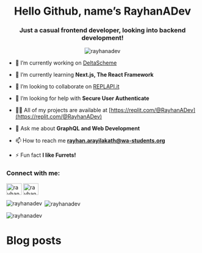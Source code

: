 <h1 align="center">Hello Github, name’s RayhanADev</h1>
<h3 align="center">Just a casual frontend developer, looking into backend development!</h3>

<p align="center"> <img src="https://komarev.com/ghpvc/?username=rayhanadev&label=Profile%20views&color=d357fe&style=flat-square" alt="rayhanadev" /> </p>



- 🔭 I’m currently working on [DeltaScheme](https://replit.com/@RayhanADev/DeltaScheme)

- 🌱 I’m currently learning **Next.js, The React Framework**

- 👯 I’m looking to collaborate on [REPLAPI.it](https://github.com/RayhanADev/REPLAPI.it)

- 🤝 I’m looking for help with **Secure User Authenticate**

- 👨‍💻 All of my projects are available at [https://replit.com/@RayhanADev](https://replit.com/@RayhanADev)

- 💬 Ask me about **GraphQL and Web Development**

- 📫 How to reach me **rayhan.arayilakath@wa-students.org**

- ⚡ Fun fact **I like Furrets!**

<h3 align="left">Connect with me:</h3>
<p align="left">
<a href="https://dev.to/rayhanadev" target="blank"><img align="center" src="https://cdn.jsdelivr.net/npm/simple-icons@3.0.1/icons/dev-dot-to.svg" alt="rayhanadev" height="30" width="40" /></a>
<a href="https://stackoverflow.com/users/rayhanadev" target="blank"><img align="center" src="https://cdn.jsdelivr.net/npm/simple-icons@3.0.1/icons/stackoverflow.svg" alt="rayhanadev" height="30" width="40" /></a>
</p>

<p><img align="left" src="https://github-readme-stats.vercel.app/api/top-langs?username=rayhanadev&show_icons=true&theme=tokyonight&hide_border=true&locale=en&layout=compact" alt="rayhanadev" /></p>

<p>&nbsp;<img align="center" src="https://github-readme-stats.vercel.app/api?username=rayhanadev&show_icons=true&theme=tokyonight&hide_border=true&locale=en" alt="rayhanadev" /></p>

<p><img align="center" src="https://github-readme-streak-stats.herokuapp.com/?user=rayhanadev&theme=dark" alt="rayhanadev" /></p>

# Blog posts

<!-- BLOG-POST-LIST:START -->
<!-- BLOG-POST-LIST:END -->
